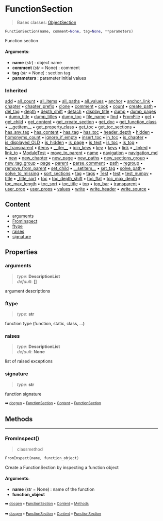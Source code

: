# FunctionSection

> Bases classes: [ObjectSection](pydoc-objectsection.md#objectsection)

``` python
FunctionSection(name, comment=None, tag=None, **parameters)
```

Function section

#### Arguments:
- **name** (_str_) : object name
- **comment** (_str_ = None) : comment
- **tag** (_str_ = None) : section tag
- **parameters** : parameter initial values

### Inherited

[add](tree-tree.md#add) :black_small_square: [all_count](tree-tree.md#all_count) :black_small_square: [all_items](tree-tree.md#all_items) :black_small_square: [all_paths](tree-tree.md#all_paths) :black_small_square: [all_values](tree-tree.md#all_values) :black_small_square: [anchor](docum-section.md#anchor) :black_small_square: [anchor_link](docum-section.md#anchor_link) :black_small_square: [chapter](docum-section.md#chapter) :black_small_square: [chapter_prefix](docum-section.md#chapter_prefix) :black_small_square: [clone](pydoc-objectsection.md#clone) :black_small_square: [comment](docum-section.md#comment) :black_small_square: [cook](docum-section.md#cook) :black_small_square: [count](tree-tree.md#count) :black_small_square: [create_path](tree-tree.md#create_path) :black_small_square: [del_tag](docum-section.md#del_tag) :black_small_square: [depth](tree-tree.md#depth) :black_small_square: [depth_shift](docum-section.md#depth_shift) :black_small_square: [detach](tree-tree.md#detach) :black_small_square: [display_title](docum-section.md#display_title) :black_small_square: [dump](tree-tree.md#dump) :black_small_square: [dump_pages](docum-section.md#dump_pages) :black_small_square: [dump_title](docum-section.md#dump_title) :black_small_square: [dump_titles](docum-section.md#dump_titles) :black_small_square: [dump_toc](docum-section.md#dump_toc) :black_small_square: [file_name](docum-section.md#file_name) :black_small_square: [find](tree-tree.md#find) :black_small_square: [FromFile](tree-tree.md#fromfile) :black_small_square: [get](tree-tree.md#get) :black_small_square: [get_child](tree-treelist.md#get_child) :black_small_square: [get_content](docum-section.md#get_content) :black_small_square: [get_create_section](docum-section.md#get_create_section) :black_small_square: [get_doc](pydoc-objectsection.md#get_doc) :black_small_square: [get_function_class](pydoc-objectsection.md#get_function_class) :black_small_square: [\_\_getitem__](tree-tree.md#__getitem__) :black_small_square: [get_property_class](pydoc-objectsection.md#get_property_class) :black_small_square: [get_toc](docum-section.md#get_toc) :black_small_square: [get_toc_sections](docum-section.md#get_toc_sections) :black_small_square: [has_any_tag](docum-section.md#has_any_tag) :black_small_square: [has_content](docum-section.md#has_content) :black_small_square: [has_tag](docum-section.md#has_tag) :black_small_square: [has_toc](docum-section.md#has_toc) :black_small_square: [header_depth](docum-section.md#header_depth) :black_small_square: [hidden](docum-section.md#hidden) :black_small_square: [homonyms_count](docum-section.md#homonyms_count) :black_small_square: [ignore_if_empty](docum-section.md#ignore_if_empty) :black_small_square: [insert_toc](docum-section.md#insert_toc) :black_small_square: [in_toc](docum-section.md#in_toc) :black_small_square: [is_chapter](docum-section.md#is_chapter) :black_small_square: [is_displayed_OLD](docum-section.md#is_displayed_old) :black_small_square: [is_hidden](docum-section.md#is_hidden) :black_small_square: [is_page](docum-section.md#is_page) :black_small_square: [is_text](docum-section.md#is_text) :black_small_square: [is_toc](docum-section.md#is_toc) :black_small_square: [is_top](tree-tree.md#is_top) :black_small_square: [is_transparent](docum-section.md#is_transparent) :black_small_square: [items](tree-treelist.md#items) :black_small_square: [\_\_iter__](tree-tree.md#__iter__) :black_small_square: [join_keys](tree-tree.md#join_keys) :black_small_square: [key](tree-tree.md#key) :black_small_square: [keys](tree-treelist.md#keys) :black_small_square: [link](docum-section.md#link) :black_small_square: [\_linked](docum-section.md#_linked) :black_small_square: [link_to](docum-section.md#link_to) :black_small_square: [ModuleTest](docum-section.md#moduletest) :black_small_square: [move_to_parent](tree-tree.md#move_to_parent) :black_small_square: [name](pydoc-objectsection.md#name) :black_small_square: [navigation](docum-section.md#navigation) :black_small_square: [navigation_md](docum-section.md#navigation_md) :black_small_square: [new](docum-section.md#new) :black_small_square: [new_chapter](docum-section.md#new_chapter) :black_small_square: [new_page](docum-section.md#new_page) :black_small_square: [new_paths](tree-tree.md#new_paths) :black_small_square: [new_sections_group](docum-section.md#new_sections_group) :black_small_square: [new_tag_group](docum-section.md#new_tag_group) :black_small_square: [page](docum-section.md#page) :black_small_square: [parent](tree-tree.md#parent) :black_small_square: [parse_comment](docum-section.md#parse_comment) :black_small_square: [path](tree-tree.md#path) :black_small_square: [regroup](pydoc-objectsection.md#regroup) :black_small_square: [remove_from_parent](tree-treelist.md#remove_from_parent) :black_small_square: [set_child](tree-treelist.md#set_child) :black_small_square: [\_\_setitem__](tree-tree.md#__setitem__) :black_small_square: [set_tag](docum-section.md#set_tag) :black_small_square: [solve_path](tree-tree.md#solve_path) :black_small_square: [solve_to_missing](tree-tree.md#solve_to_missing) :black_small_square: [sort_sections](docum-section.md#sort_sections) :black_small_square: [tag](docum-section.md#tag) :black_small_square: [tags](docum-section.md#tags) :black_small_square: [Test](docum-section.md#test) :black_small_square: [test](parse---parser.md#test) :black_small_square: [test_numpy](tree-tree.md#test_numpy) :black_small_square: [title](docum-section.md#title) :black_small_square: [\_title_sort](docum-section.md#_title_sort) :black_small_square: [toc](docum-section.md#toc) :black_small_square: [toc_depth_shift](docum-section.md#toc_depth_shift) :black_small_square: [toc_flat](docum-section.md#toc_flat) :black_small_square: [toc_max_depth](docum-section.md#toc_max_depth) :black_small_square: [toc_max_length](docum-section.md#toc_max_length) :black_small_square: [toc_sort](docum-section.md#toc_sort) :black_small_square: [toc_title](docum-section.md#toc_title) :black_small_square: [top](tree-tree.md#top) :black_small_square: [top_bar](docum-section.md#top_bar) :black_small_square: [transparent](docum-section.md#transparent) :black_small_square: [user_prop](docum-section.md#user_prop) :black_small_square: [user_props](docum-section.md#user_props) :black_small_square: [values](tree-treelist.md#values) :black_small_square: [write](docum-section.md#write) :black_small_square: [write_header](docum-section.md#write_header) :black_small_square: [write_source](docum-section.md#write_source) :black_small_square:

## Content

- [arguments](pydoc-functionsection.md#arguments)
- [FromInspect](pydoc-functionsection.md#frominspect)
- [ftype](pydoc-functionsection.md#ftype)
- [raises](pydoc-functionsection.md#raises)
- [signature](pydoc-functionsection.md#signature)

## Properties



### arguments

> _type_: **DescriptionList**<br> _default_: **[]**
>

argument descriptions

### ftype

> _type_: **str**
>

function type (function, static, class, ...)

### raises

> _type_: **DescriptionList**<br> _default_: **None**
>

list of raised exceptions

### signature

> _type_: **str**
>

function signature

<sub>:arrow_right: [docgen](index.md#docgen) :black_small_square: [FunctionSection](pydoc-functionsection.md#functionsection) :black_small_square: [Content](pydoc-functionsection.md#content) :black_small_square: [FunctionSection](pydoc-functionsection.md#functionsection)</sub>

## Methods



----------
### FromInspect()

> classmethod

``` python
FromInspect(name, function_object)
```

Create a FunctionSection by inspecting a function object

#### Arguments:
- **name** (_str_ = None) : name of the function
- **function_object**

<sub>:arrow_right: [docgen](index.md#docgen) :black_small_square: [FunctionSection](pydoc-functionsection.md#functionsection) :black_small_square: [Content](pydoc-functionsection.md#content) :black_small_square: [Methods](pydoc-functionsection.md#methods)</sub>

<sub>:arrow_right: [docgen](index.md#docgen) :black_small_square: [FunctionSection](pydoc-functionsection.md#functionsection) :black_small_square: [Content](pydoc-functionsection.md#content) :black_small_square: [FunctionSection](pydoc-functionsection.md#functionsection)</sub>